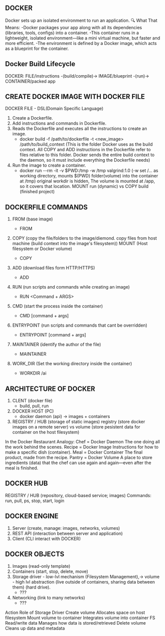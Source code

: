 ## DOCKER
Docker sets up an isolated environment to run an application.
🔍 What That Means:
-Docker packages your app along with all its dependencies (libraries, tools, configs) into a container.
-This container runs in a lightweight, isolated environment—like a mini virtual machine, but faster and more efficient.
-The environment is defined by a Docker image, which acts as a blueprint for the container.


## Docker Build Lifecycle
DOCKER: FILE/instructions -(build/compile)-> IMAGE/blueprint -(run)-> CONTAINER/packed app


## CREATE DOCKER IMAGE WITH DOCKER FILE
DOCKER FILE - DSL(Domain Specific Language)
1. Create a Dockerfile.
2. Add instructions and commands in Dockerfile.
3. Reads the Dockerfile and executes all the instructions to create an image.
	- docker build -f /path/to/dockerfile -t <new_image> /path/to/build_context (This is the folder Docker uses as the build context. All COPY and ADD instructions in the Dockerfile refer to files relative to this folder. Docker sends the entire build context to the daemon, so it must include everything the Dockerfile needs)
4. Run the image to create a container.
	- docker run --rm -it -v $PWD:/tmp -w /tmp valgrind:1.0 (-w set /... as working directory, mounts $(PWD) folder(volume) into the container at /tmp) original workdir is hidden, The volume is mounted at /app, so it covers that location.
MOUNT run (dynamic) vs COPY build (finished project)


## DOCKERFILE COMMANDS
1. FROM (base image)
	- FROM <ImageName>

2. COPY (copy the file/folders to the image/diemond. copy files from host machine (build context into the image's filesystem)) MOUNT (Host filesystem or Docker volume)
	- COPY <Source> <Destination> 

3. ADD (download files form HTTP/HTTPS)
	- ADD <URL> 

4. RUN (run scripts and commands while creating an image)
	- RUN <Command + ARGS>

5. CMD (start the process inside the container)
	- CMD [command + args]

6. ENTRYPOINT (run scripts and commands that cant be overridden)
	- ENTRYPOINT [command + args]

7. MAINTAINER (identify the author of the file)
	- MAINTAINER <NAME>

8. WORK_DIR (Set the working directory inside the container)
	- WORKDIR /ai


## ARCHITECTURE OF DOCKER
1. CLENT (docker file)
	- build, pull, run
2. DOCKER HOST (PC)
	- docker daemon (api) -> images + containers
3. REGISTRY / HUB (storage of static images)
registry (store docker images on a remote server) vs volume (store pesistent data for container on the host filesystem)

In the Docker Restaurant Analogy:
Chef = Docker Daemon The one doing all the work behind the scenes.
Recipe = Docker Image Instructions for how to make a specific dish (container).
Meal = Docker Container The final product, made from the recipe.
Pantry = Docker Volume A place to store ingredients (data) that the chef can use again and again—even after the meal is finished.


## DOCKER HUB
REGISTRY / HUB (repository, cloud-based service; images)
Commands: run, pull, ps, stop, start, login


 ## DOCKER ENGINE
 1. Server (create, manage: images, networks, volumes)
 2. REST API (interaction between server and application)
 3. Client (CLI interact with DOCKER)
  

## DOCKER OBJECTS
1. Images (read-only template)
2. Containers (start, stop, delete, move)
3. Storage driver - low-lvl mechanism (Filesystem Management),-> volume - high lvl abstraction (live outside of containers, sharing data between them) (hard drive).
   	- ???
4. Networking (link to many networks)
	- ???

Action	Role of Storage Driver
Create volume	Allocates space on host filesystem
Mount volume to container	Integrates volume into container FS
Read/write data	Manages how data is stored/retrieved
Delete volume	Cleans up data and metadata

